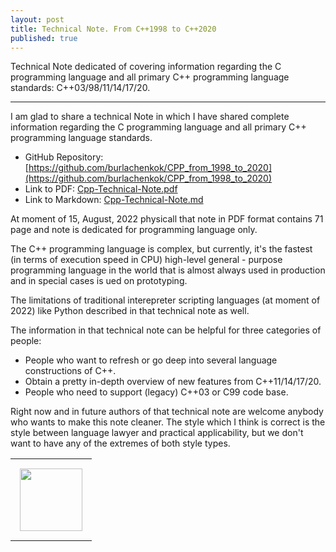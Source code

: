 ```yaml
---
layout: post
title: Technical Note. From C++1998 to C++2020
published: true
---
```


Technical Note dedicated of covering information regarding the C programming language and all primary C++ programming language standards: C++03/98/11/14/17/20.

---

I am glad to share a technical Note in which I have shared complete information regarding the C programming language and all primary C++ programming language standards.

* GitHub Repository: [https://github.com/burlachenkok/CPP_from_1998_to_2020](https://github.com/burlachenkok/CPP_from_1998_to_2020)
* Link to PDF: [Cpp-Technical-Note.pdf](https://github.com/burlachenkok/CPP_from_1998_to_2020/blob/main/Cpp-Technical-Note.pdf)
* Link to Markdown: [Cpp-Technical-Note.md](https://github.com/burlachenkok/CPP_from_1998_to_2020/blob/main/Cpp-Technical-Note.md)

At moment of 15, August, 2022 physicall that note in PDF format contains 71 page and note is dedicated for programming language only.

The C++ programming language is complex, but currently, it's the fastest (in terms of execution speed in CPU) high-level general - purpose programming language in the world that is almost always used in production and in special cases is ued on prototyping. 

The limitations of traditional interepreter scripting languages (at moment of 2022) like Python described in that technical note as well.

The information in that technical note can be helpful for three categories of people:

* People who want to refresh or go deep into several language constructions of C++.
* Obtain a pretty in-depth overview of new features from C++11/14/17/20.
* People who need to support (legacy) C++03 or C99 code base.

Right now and in future authors of that technical note are welcome anybody who wants to make this note cleaner.  The style which I think is correct is the style between language lawyer and practical applicability, but we don't want to have any of the extremes of both style types.

<table>
<tr><td style="padding: 15px"> <img height="100px" src="https://burlachenkok.github.io/materials/cpp-logo.svg"/> </td></tr>
</table>




